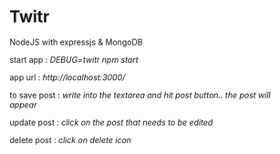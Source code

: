 # Twitr

NodeJS with expressjs & MongoDB

start app : *DEBUG=twitr npm start*

app url : *http://localhost:3000/*

to save post : *write into the textarea and hit post button.. the post will appear*

update post : *click on the post that needs to be edited*

delete post : *click on delete icon*